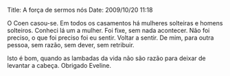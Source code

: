 Title: A força de sermos nós
Date: 2009/10/20 11:18

O Coen casou-se. Em todos os casamentos há mulheres solteiras e homens solteiros. Conheci lá um a mulher. Foi fixe, sem nada acontecer. Não foi preciso, o que foi preciso foi eu sentir. Voltar a sentir. De mim, para outra pessoa, sem razão, sem dever, sem retribuir.

Isto é bom, quando as lambadas da vida não são razão para deixar de levantar a cabeça. Obrigado Eveline.

